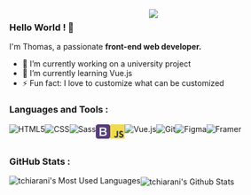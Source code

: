 <img align="right" src="https://svgur.com/i/Naz.svg" width="50%"/>

### Hello World ! 👋

I'm Thomas, a passionate **front-end web developer.**

- 🔭 I’m currently working on a university project
- 🌱 I’m currently learning Vue.js
- ⚡ Fun fact: I love to customize what can be customized
  
### Languages and Tools :

<a href="https://developer.mozilla.org/fr/docs/Web/Guide/HTML/HTML5">
  <img align="left" alt="HTML5" height="26px" src="https://www.blog-nouvelles-technologies.fr/wp-content/uploads/2016/04/html5-logo-1-512x500.png">
</a>
<a href="https://developer.mozilla.org/fr/docs/Web/CSS">
  <img align="left" alt="CSS" height="26px" src="https://i0.wp.com/gafish.fr/wp-content/uploads/2013/03/Logo_CSS3.png?ssl=1">
</a>
<a href="https://sass-lang.com/">
  <img align="left" alt="Sass" height="26px" src="https://sass-lang.com/assets/img/styleguide/seal-black-1e36d095.png">
</a>
<a href="https://getbootstrap.com/">
  <img align="left" alt="Bootstrap" height="26px" src="https://raw.githubusercontent.com/github/explore/80688e429a7d4ef2fca1e82350fe8e3517d3494d/topics/bootstrap/bootstrap.png">
</a>
<a href="https://developer.mozilla.org/fr/docs/Web/JavaScript">
  <img align="left" alt="JavaScript" height="26px" src="https://raw.githubusercontent.com/github/explore/80688e429a7d4ef2fca1e82350fe8e3517d3494d/topics/javascript/javascript.png"/>
</a>
<a href="https://vuejs.org/">
  <img align="left" alt="Vue.js" height="26px" src="https://lh5.googleusercontent.com/proxy/IA9dMXXTrwPfrAWFDHEHzeGvaRxXeDkkc2ASpuwaDMMEGO4ib1dlc9CU0DekXH92wMagbltJPU5_b6mwmnetdqiNg6FejMwTrZzPIP10WhnR"/>
</a>
<a href="https://git-scm.com/">
  <img align="left" alt="Git" height="26px" src="https://upload.wikimedia.org/wikipedia/commons/thumb/3/3f/Git_icon.svg/1024px-Git_icon.svg.png"/>
</a>
<a href="https://figma.com">
  <img align="left" alt="Figma" height="26px" src="https://cdn.worldvectorlogo.com/logos/figma-1.svg"/>
</a>
<a href="https://www.framer.com/">
  <img align="left" alt="Framer" height="26px" src="https://appgrowthsummit.com/wp-content/uploads/2019/04/Framer-Logo-Black_220.png" />
</a>
<!--
<a href="https://github.com">
  <img align="left" alt="Github" height="26px" src="https://raw.githubusercontent.com/github/explore/78df643247d429f6cc873026c0622819ad797942/topics/github/github.png"/>
</a>
-->

<br />
<br />

### GitHub Stats :

<img align="left" src="https://github-readme-stats.tchiarani.vercel.app/api/top-langs/?username=tchiarani&card_width=235&layout=compact&hide_border=true&hide_title=true" alt="tchiarani's Most Used Languages" />

<img align="center" width="450" src="https://github-readme-stats.tchiarani.vercel.app/api?username=tchiarani&hide_rank=false&line_height=30&show_icons=true&hide_border=true&include_all_commits=true&count_private=true&title_color=1e2a38&icon_color=1e2a38&hide=prs,issues&hide_title=true" alt="tchiarani's Github Stats" />

<!--
<p align="center">
  <a href="https://github.com/tchiarani" target="blank"><img align="center" src="https://cdn.jsdelivr.net/npm/simple-icons@3.0.1/icons/github.svg" alt="tchiarani" height="30" width="30" /></a>
  <a href="https://dribbble.com/tchiarani" target="blank"><img align="center" src="https://cdn.jsdelivr.net/npm/simple-icons@3.0.1/icons/dribbble.svg" alt="tchiarani" height="30" width="30" /></a>
  <a href="https://www.behance.net/thomaschiarani" target="blank"><img align="center" src="https://cdn.jsdelivr.net/npm/simple-icons@3.0.1/icons/behance.svg" alt="thomaschiarani" height="30" width="30" /></a>
</p>
-->

